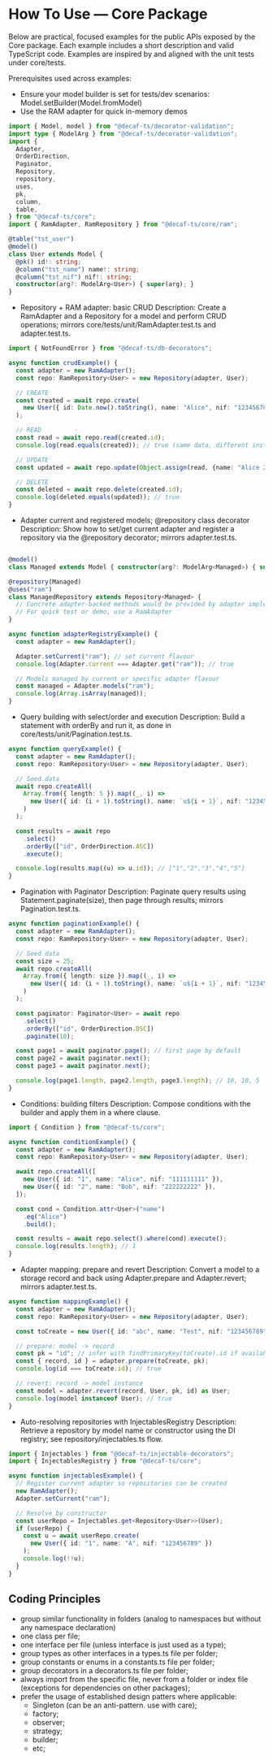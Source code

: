 # How To Use — Core Package

Below are practical, focused examples for the public APIs exposed by the Core package. Each example includes a short description and valid TypeScript code. Examples are inspired by and aligned with the unit tests under core/tests.

Prerequisites used across examples:
- Ensure your model builder is set for tests/dev scenarios: Model.setBuilder(Model.fromModel)
- Use the RAM adapter for quick in-memory demos
```typescript
import { Model, model } from "@decaf-ts/decorator-validation";
import type { ModelArg } from "@decaf-ts/decorator-validation";
import {
  Adapter,
  OrderDirection,
  Paginator,
  Repository,
  repository,
  uses,
  pk,
  column,
  table,
} from "@decaf-ts/core";
import { RamAdapter, RamRepository } from "@decaf-ts/core/ram";

@table("tst_user")
@model()
class User extends Model {
  @pk() id!: string;
  @column("tst_name") name!: string;
  @column("tst_nif") nif!: string;
  constructor(arg?: ModelArg<User>) { super(arg); }
}
```


- Repository + RAM adapter: basic CRUD
Description: Create a RamAdapter and a Repository for a model and perform CRUD operations; mirrors core/tests/unit/RamAdapter.test.ts and adapter.test.ts.
```typescript
import { NotFoundError } from "@decaf-ts/db-decorators";

async function crudExample() {
  const adapter = new RamAdapter();
  const repo: RamRepository<User> = new Repository(adapter, User);

  // CREATE
  const created = await repo.create(
    new User({ id: Date.now().toString(), name: "Alice", nif: "123456789" })
  );

  // READ
  const read = await repo.read(created.id);
  console.log(read.equals(created)); // true (same data, different instance)

  // UPDATE
  const updated = await repo.update(Object.assign(read, {name: "Alice 2" }));

  // DELETE
  const deleted = await repo.delete(created.id);
  console.log(deleted.equals(updated)); // true
}
```


- Adapter current and registered models; @repository class decorator
Description: Show how to set/get current adapter and register a repository via the @repository decorator; mirrors adapter.test.ts.
```typescript

@model()
class Managed extends Model { constructor(arg?: ModelArg<Managed>) { super(arg); } }

@repository(Managed)
@uses("ram")
class ManagedRepository extends Repository<Managed> {
  // Concrete adapter-backed methods would be provided by adapter implementation
  // For quick test or demo, use a RamAdapter
}

async function adapterRegistryExample() {
  const adapter = new RamAdapter();

  Adapter.setCurrent("ram"); // set current flavour
  console.log(Adapter.current === Adapter.get("ram")); // true

  // Models managed by current or specific adapter flavour
  const managed = Adapter.models("ram");
  console.log(Array.isArray(managed));
}
```

- Query building with select/order and execution
Description: Build a statement with orderBy and run it, as done in core/tests/unit/Pagination.test.ts.

```typescript
async function queryExample() {
  const adapter = new RamAdapter();
  const repo: RamRepository<User> = new Repository(adapter, User);

  // Seed data
  await repo.createAll(
    Array.from({ length: 5 }).map((_, i) =>
      new User({ id: (i + 1).toString(), name: `u${i + 1}`, nif: "123456789" })
    )
  );

  const results = await repo
    .select()
    .orderBy(["id", OrderDirection.ASC])
    .execute();

  console.log(results.map((u) => u.id)); // ["1","2","3","4","5"]
}
```

- Pagination with Paginator
Description: Paginate query results using Statement.paginate(size), then page through results; mirrors Pagination.test.ts.

```typescript
async function paginationExample() {
  const adapter = new RamAdapter();
  const repo: RamRepository<User> = new Repository(adapter, User);

  // Seed data
  const size = 25;
  await repo.createAll(
    Array.from({ length: size }).map((_, i) =>
      new User({ id: (i + 1).toString(), name: `u${i + 1}`, nif: "123456789" })
    )
  );

  const paginator: Paginator<User> = await repo
    .select()
    .orderBy(["id", OrderDirection.DSC])
    .paginate(10);

  const page1 = await paginator.page(); // first page by default
  const page2 = await paginator.next();
  const page3 = await paginator.next();

  console.log(page1.length, page2.length, page3.length); // 10, 10, 5
}
```


- Conditions: building filters
Description: Compose conditions with the builder and apply them in a where clause.
```typescript
import { Condition } from "@decaf-ts/core";

async function conditionExample() {
  const adapter = new RamAdapter();
  const repo: RamRepository<User> = new Repository(adapter, User);

  await repo.createAll([
    new User({ id: "1", name: "Alice", nif: "111111111" }),
    new User({ id: "2", name: "Bob", nif: "222222222" }),
  ]);

  const cond = Condition.attr<User>("name")
    .eq("Alice")
    .build();

  const results = await repo.select().where(cond).execute();
  console.log(results.length); // 1
}
```


- Adapter mapping: prepare and revert
Description: Convert a model to a storage record and back using Adapter.prepare and Adapter.revert; mirrors adapter.test.ts.
```typescript
async function mappingExample() {
  const adapter = new RamAdapter();
  const repo: RamRepository<User> = new Repository(adapter, User);

  const toCreate = new User({ id: "abc", name: "Test", nif: "123456789" });

  // prepare: model -> record
  const pk = "id"; // infer with findPrimaryKey(toCreate).id if available
  const { record, id } = adapter.prepare(toCreate, pk);
  console.log(id === toCreate.id); // true

  // revert: record -> model instance
  const model = adapter.revert(record, User, pk, id) as User;
  console.log(model instanceof User); // true
}
```


- Auto-resolving repositories with InjectablesRegistry
Description: Retrieve a repository by model name or constructor using the DI registry; see repository/injectables.ts flow.
```typescript
import { Injectables } from "@decaf-ts/injectable-decorators";
import { InjectablesRegistry } from "@decaf-ts/core";

async function injectablesExample() {
  // Register current adapter so repositories can be created
  new RamAdapter();
  Adapter.setCurrent("ram");

  // Resolve by constructor
  const userRepo = Injectables.get<Repository<User>>(User);
  if (userRepo) {
    const u = await userRepo.create(
      new User({ id: "1", name: "A", nif: "123456789" })
    );
    console.log(!!u);
  }
}
```


## Coding Principles

- group similar functionality in folders (analog to namespaces but without any namespace declaration)
- one class per file;
- one interface per file (unless interface is just used as a type);
- group types as other interfaces in a types.ts file per folder;
- group constants or enums in a constants.ts file per folder;
- group decorators in a decorators.ts file per folder;
- always import from the specific file, never from a folder or index file (exceptions for dependencies on other packages);
- prefer the usage of established design patters where applicable:
  - Singleton (can be an anti-pattern. use with care);
  - factory;
  - observer;
  - strategy;
  - builder;
  - etc;
